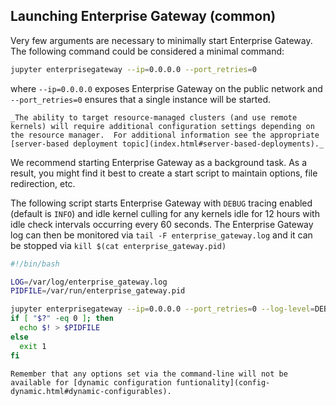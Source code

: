 ## Launching Enterprise Gateway (common)

Very few arguments are necessary to minimally start Enterprise Gateway.  The following command could be considered a minimal command:

```bash
jupyter enterprisegateway --ip=0.0.0.0 --port_retries=0
```

where `--ip=0.0.0.0` exposes Enterprise Gateway on the public network and `--port_retries=0` ensures that a single instance will be started.

```{note}
_The ability to target resource-managed clusters (and use remote kernels) will require additional configuration settings depending on the resource manager.  For additional information see the appropriate [server-based deployment topic](index.html#server-based-deployments)._
```

We recommend starting Enterprise Gateway as a background task.  As a result, you might find it best to create a start script to maintain options, file redirection, etc.

The following script starts Enterprise Gateway with `DEBUG` tracing enabled (default is `INFO`) and idle kernel culling for any kernels idle for 12 hours with idle check intervals occurring every 60 seconds.  The Enterprise Gateway log can then be monitored via `tail -F enterprise_gateway.log` and it can be stopped via `kill $(cat enterprise_gateway.pid)`

```bash
#!/bin/bash

LOG=/var/log/enterprise_gateway.log
PIDFILE=/var/run/enterprise_gateway.pid

jupyter enterprisegateway --ip=0.0.0.0 --port_retries=0 --log-level=DEBUG --RemoteKernelManager.cull_idle_timeout=43200 --MappingKernelManager.cull_interval=60 > $LOG 2>&1 &
if [ "$?" -eq 0 ]; then
  echo $! > $PIDFILE
else
  exit 1
fi
```

```{tip}
Remember that any options set via the command-line will not be available for [dynamic configuration funtionality](config-dynamic.html#dynamic-configurables). 
```
